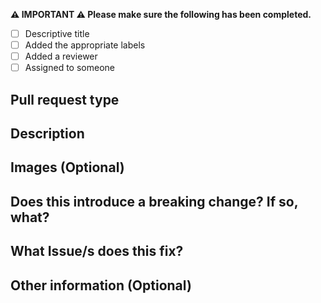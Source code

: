 **⚠️ IMPORTANT ⚠️ Please make sure the following has been completed.**

- [ ] Descriptive title
- [ ] Added the appropriate labels
- [ ] Added a reviewer
- [ ] Assigned to someone

## Pull request type

<!-- Please remove comments for the type/s of change your PR introduces: -->

<!--  - Bugfix 🐛  -->
<!--  - Feature ✨  -->
<!--  - Ui styling update 💄  -->
<!--  - Code style update (formatting, renaming) 🎨  -->
<!--  - Refactoring (no functional changes, no api changes) ♻️  -->
<!--  - Build related changes 🏗️  -->
<!--  - Deployment changes 🚀  -->
<!--  - Documentation changes 📝  -->
<!--  - Other (please describe):  -->

## Description

## Images (Optional)
<!-- If your change includes any ui/styling updates please add images to show whats changed -->

## Does this introduce a breaking change? If so, what?

<!-- Yes -->
<!-- No -->

## What Issue/s does this fix?
<!-- Use GitHubs keyword syntax https://docs.github.com/en/github/managing-your-work-on-github/linking-a-pull-request-to-an-issue -->
<!-- To automatically close related issues once the PR is merged -->

## Other information (Optional)
